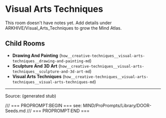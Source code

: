 # Visual Arts Techniques

This room doesn't have notes yet. Add details under ARKHIVE/Visual_Arts_Techniques to grow the Mind Atlas.

## Child Rooms
- **Drawing And Painting** (`how__creative-techniques__visual-arts-techniques__drawing-and-painting-md`)
- **Sculpture And 3D Art** (`how__creative-techniques__visual-arts-techniques__sculpture-and-3d-art-md`)
- **Visual Arts Techniques** (`how__creative-techniques__visual-arts-techniques__visual-arts-techniques-md`)

---
Source: (generated stub)

/// === PROPROMPT:BEGIN ===
see: MIND/ProPrompts/Library/DOOR-Seeds.md
/// === PROPROMPT:END ===
